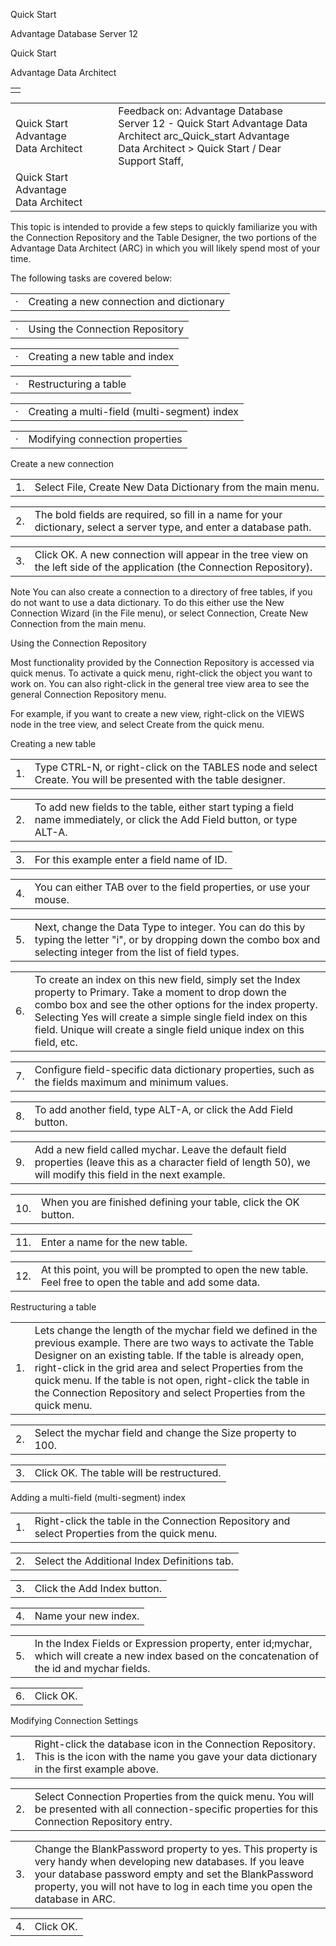 Quick Start




Advantage Database Server 12  

Quick Start

Advantage Data Architect

|  |
| --- |
|  |

|  |  |  |  |  |
| --- | --- | --- | --- | --- |
| Quick Start  Advantage Data Architect |  |  | Feedback on: Advantage Database Server 12 - Quick Start Advantage Data Architect arc\_Quick\_start Advantage Data Architect > Quick Start / Dear Support Staff, |  |
| Quick Start  Advantage Data Architect |  |  |  |  |

This topic is intended to provide a few steps to quickly familiarize you with the Connection Repository and the Table Designer, the two portions of the Advantage Data Architect (ARC) in which you will likely spend most of your time.

The following tasks are covered below:

|  |  |
| --- | --- |
| · | Creating a new connection and dictionary |

|  |  |
| --- | --- |
| · | Using the Connection Repository |

|  |  |
| --- | --- |
| · | Creating a new table and index |

|  |  |
| --- | --- |
| · | Restructuring a table |

|  |  |
| --- | --- |
| · | Creating a multi-field (multi-segment) index |

|  |  |
| --- | --- |
| · | Modifying connection properties |

Create a new connection

|  |  |
| --- | --- |
| 1. | Select File, Create New Data Dictionary from the main menu. |

|  |  |
| --- | --- |
| 2. | The bold fields are required, so fill in a name for your dictionary, select a server type, and enter a database path. |

|  |  |
| --- | --- |
| 3. | Click OK. A new connection will appear in the tree view on the left side of the application (the Connection Repository). |

Note You can also create a connection to a directory of free tables, if you do not want to use a data dictionary. To do this either use the New Connection Wizard (in the File menu), or select Connection, Create New Connection from the main menu.

Using the Connection Repository

Most functionality provided by the Connection Repository is accessed via quick menus. To activate a quick menu, right-click the object you want to work on. You can also right-click in the general tree view area to see the general Connection Repository menu.

For example, if you want to create a new view, right-click on the VIEWS node in the tree view, and select Create from the quick menu.

Creating a new table

|  |  |
| --- | --- |
| 1. | Type CTRL-N, or right-click on the TABLES node and select Create. You will be presented with the table designer. |

|  |  |
| --- | --- |
| 2. | To add new fields to the table, either start typing a field name immediately, or click the Add Field button, or type ALT-A. |

|  |  |
| --- | --- |
| 3. | For this example enter a field name of ID. |

|  |  |
| --- | --- |
| 4. | You can either TAB over to the field properties, or use your mouse. |

|  |  |
| --- | --- |
| 5. | Next, change the Data Type to integer. You can do this by typing the letter "i", or by dropping down the combo box and selecting integer from the list of field types. |

|  |  |
| --- | --- |
| 6. | To create an index on this new field, simply set the Index property to Primary. Take a moment to drop down the combo box and see the other options for the index property. Selecting Yes will create a simple single field index on this field. Unique will create a single field unique index on this field, etc. |

|  |  |
| --- | --- |
| 7. | Configure field-specific data dictionary properties, such as the fields maximum and minimum values. |

|  |  |
| --- | --- |
| 8. | To add another field, type ALT-A, or click the Add Field button. |

|  |  |
| --- | --- |
| 9. | Add a new field called mychar. Leave the default field properties (leave this as a character field of length 50), we will modify this field in the next example. |

|  |  |
| --- | --- |
| 10. | When you are finished defining your table, click the OK button. |

|  |  |
| --- | --- |
| 11. | Enter a name for the new table. |

|  |  |
| --- | --- |
| 12. | At this point, you will be prompted to open the new table. Feel free to open the table and add some data. |

Restructuring a table

|  |  |
| --- | --- |
| 1. | Lets change the length of the mychar field we defined in the previous example. There are two ways to activate the Table Designer on an existing table. If the table is already open, right-click in the grid area and select Properties from the quick menu. If the table is not open, right-click the table in the Connection Repository and select Properties from the quick menu. |

|  |  |
| --- | --- |
| 2. | Select the mychar field and change the Size property to 100. |

|  |  |
| --- | --- |
| 3. | Click OK. The table will be restructured. |

Adding a multi-field (multi-segment) index

|  |  |
| --- | --- |
| 1. | Right-click the table in the Connection Repository and select Properties from the quick menu. |

|  |  |
| --- | --- |
| 2. | Select the Additional Index Definitions tab. |

|  |  |
| --- | --- |
| 3. | Click the Add Index button. |

|  |  |
| --- | --- |
| 4. | Name your new index. |

|  |  |
| --- | --- |
| 5. | In the Index Fields or Expression property, enter id;mychar, which will create a new index based on the concatenation of the id and mychar fields. |

|  |  |
| --- | --- |
| 6. | Click OK. |

Modifying Connection Settings

|  |  |
| --- | --- |
| 1. | Right-click the database icon in the Connection Repository. This is the icon with the name you gave your data dictionary in the first example above. |

|  |  |
| --- | --- |
| 2. | Select Connection Properties from the quick menu. You will be presented with all connection-specific properties for this Connection Repository entry. |

|  |  |
| --- | --- |
| 3. | Change the BlankPassword property to yes. This property is very handy when developing new databases. If you leave your database password empty and set the BlankPassword property, you will not have to log in each time you open the database in ARC. |

|  |  |
| --- | --- |
| 4. | Click OK. |
